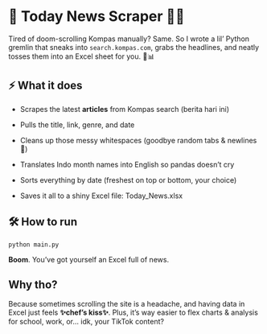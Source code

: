 # 📢 Today News Scraper 📰✨

Tired of doom-scrolling Kompas manually? Same.
So I wrote a lil’ Python gremlin that sneaks into `search.kompas.com`, grabs the headlines, and neatly tosses them into an Excel sheet for you. 🧹📊

## ⚡️ What it does

- Scrapes the latest **articles** from Kompas search (berita hari ini)

- Pulls the title, link, genre, and date

- Cleans up those messy whitespaces (goodbye random tabs & newlines 👋)

- Translates Indo month names into English so pandas doesn’t cry

- Sorts everything by date (freshest on top or bottom, your choice)

- Saves it all to a shiny Excel file: Today_News.xlsx

## 🛠 How to run
```
python main.py
```

**Boom**. You’ve got yourself an Excel full of news.

## Why tho?

Because sometimes scrolling the site is a headache, and having data in Excel just feels **✨chef’s kiss✨**. Plus, it’s way easier to flex charts & analysis for school, work, or… idk, your TikTok content?